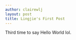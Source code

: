 ```yaml
---
author: clairewlj
layout: post
title: Lingjie's First Post
---
```


Third time to say Hello World lol.
